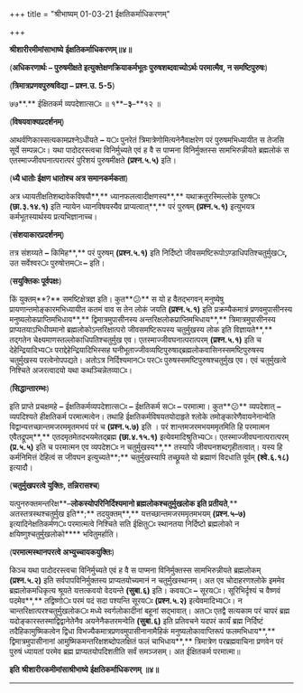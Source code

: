 +++
title = "श्रीभाष्यम् 01-03-21 ईक्षतिकर्माधिकरणम्"

+++


**श्रीशारीरमीमांसाभाष्ये** **ईक्षतिकर्माधिकरणम्॥४॥**

(**अधिकरणार्थः – पुरुषमीक्षते इत्युक्तेक्षणक्रियाकर्मभूतः पुरुषशब्दवाच्योऽर्थः परमात्मैव, न समष्टिपुरुषः**)

(**त्रिमात्रप्रणवपुरुषविद्या – प्रश्न.उ. 5-5**)

७७**.** ईक्षितकर्म व्यपदेशात्स**ः** ॥ १**–**३**–**१२ ॥

(**विषयवाक्यप्रदर्शनम्**)

आथर्वणिकास्सत्यकामप्रश्नेऽधीयते **–** य**ः** पुनरेतं त्रिमात्रेणोमित्यनेनैवाक्षरेण परं पुरुषमभिध्यायीत स तेजसि सूर्ये सम्पन्न**ः**। यथा पादोदरस्त्वचा विनिर्मुच्यते एवं ह वै स पाप्मना विनिर्मुक्तस्स सामभिरुन्नीयते ब्रह्मलोकं स एतस्माज्जीवघनात्परात्परं पुरिशयं पुरुषमीक्षते **(**प्रश्न**.**५**.**५**)** इति।

(**ध्यै धातोः ईक्षण धातोश्च अत्र समानकर्मकता**)

अत्र ध्यायतीक्षतिशब्दावेकविषयौ**,** ध्यानफलत्वादीक्षणस्य**,** यथाक्रतुरस्मिल्लोके पुरुष**ः** **(**छा**.**३**.**१४**.**१**)** इति न्यायेन ध्यानविषयस्यैव प्राप्यत्वात्**,** परं पुरुषम् **(**प्रश्न**.**५**.**१**)** इत्युभयत्र कर्मभूतस्यार्थस्य प्रत्यभिज्ञानाच्च।

(**संशयाकारप्रदर्शनम्**)

तत्र संशय्यते **–** किमिह**,** परं पुरुषम् **(**प्रश्न**.**५**.**१**)** इति निर्दिष्टो जीवसमष्टिरूपोऽण्डाधिपतिश्चतुर्मुख**ः,** उत सर्वेश्वर**ः** पुरुषोत्तम**ः –** इति।

(**सयुक्तिकः पूर्वपक्षः**)

किं युक्तम्**?** समष्टिक्षेत्रज्ञ इति। कुत**😕** स यो ह वैतद्भगवन् मनुष्येषु प्रायणान्तमोङ्कारमभिध्यायीत कतमं वाव स तेन लोकं जयति **(**प्रश्न**.**५**.**१**)** इति प्रक्रम्यैकमात्रं प्रणवमुपासीनस्य मनुष्यलोकप्राप्तिमभिधाय**,** द्विमात्रमुपासीनस्य अन्तरिक्षलोकप्राप्तिमभिधाय**,** त्रिमात्रमुपासीनस्य प्राप्यतयाऽभिधीयमानो ब्रह्मलोकोऽन्तरिक्षात्परो जीवसमष्टिरूपस्य चतुर्मुखस्य लोक इति विज्ञायते**,** तद्गतेन चेक्ष्यमाणस्तल्लोकाधिपतिश्चतुर्मुख एव। एतस्माज्जीवघनात्परात्परम् **(**प्रश्न**.**५**.**१**)** इति च देहेन्द्रियादिभ्य**ः** पराद्देहेन्द्रियादिभिस्सह घनीभूताज्जीवव्यष्टिपुरुषाद्ब्रह्मलोकवासिनस्समष्टिपुरुषस्य चतुर्मुखस्य परत्वेनोपपद्यते। अतोऽत्र निर्दिश्यमान**ः** पर**ः** पुरुषस्समष्टिपुरुषश्चतुर्मुख एव। एवं चतुर्मुखत्वे निश्चिते अजरत्वादयो यथा कथञ्चिन्नेतव्या**ः**।

(**सिद्धान्तारम्भः**)

इति प्राप्ते प्रचक्षमहे **–** ईक्षतिकर्मव्यपदेशात्स**ः** **–** ईक्षतिकर्म स**ः** **–** परमात्मा। कुत**😕** व्यपदेशात् **–** व्यपदिश्यते हीक्षतिकर्म परमात्मत्वेन। तथाहि ईक्षतिकर्मविषयतयोदाहृते श्लोके तमोङ्कारेणैवायनेनान्वेति विद्वान्यत्तच्छान्तमजरममृतमभयं परं च **(**प्रश्न**.**५**.**७**)** इति । परं शान्तमजरमभयममृतमिति हि परमात्मन एवैतद्रूपम्**,** एतदमृतमेतदभयमेतद्ब्रह्म **(**छा**.**४**.**१५**.**१**)** इत्येवमादिश्रुतिभ्य**ः**। एतस्माज्जीवघनात्परात्परम् **(**प्र**.**५**.**५**)** इति च परमात्मन एव व्यपदेश**ः** न चतुर्मुखस्य**,** तस्यापि जीवघनशब्दगृहीतत्वात्। यस्य हि कर्मनिमित्तं देहित्वं स जीवघन इत्युच्यते**;** चतुर्मुखस्यापि तच्छ्रूयते यो ब्रह्माणं विदधाति पूर्वम् **(**श्वे**.**६**.**१८**)** इत्यादौ।

(**चतुर्मुखपरत्वे युक्तिः, तन्निरासश्च**)

यत्पुनरुक्तमन्तरिक्ष**–**लोकस्योपरिनिर्दिश्यमानो ब्रह्मलोकश्चतुर्मुखलोक इति प्रतीयते**,** अतस्तत्रस्थश्चतुर्मुख इति**;** तदयुक्तम्**,** यत्तच्छान्तमजरममृतमभयम् **(**प्रश्न**.**५**–**७**)** इत्यादिनेक्षतिकर्मण**ः** परमात्मत्वे निश्चिते सति ईक्षितु**ः** स्थानतया निर्दिष्टो ब्रह्मलोको न क्षयिष्णुश्चतुर्मुखलोको**** भवितुमर्हाति।

(**परमात्मस्थानपरत्वे अभ्युच्चायकयुक्तिः**)

किञ्च यथा पादोदरस्त्वचा विनिर्मुच्यते एवं ह वै स पाप्मना विनिर्मुक्तस्स सामभिरुन्नीयते ब्रह्मलोकम् **(**प्रश्न**.**५**.**२**)** इति सर्वपापविनिर्मुक्तस्य प्राप्यतयोच्यमानं न चतुर्मुखस्थानम्। अत एव चोदाहरणश्लोके इममेव ब्रह्मलोकमधिकृत्य श्रूयते यत्तत्कवयो वेदयन्ते **(**सुबा**.**६**)** इति। कवय**ः** **–** सूरय**ः**। सूरिभिर्दृश्यं च वैष्णवं पदमेव**,** तद्विष्णो**ः** परमं पदं सदा पश्यन्ति सूरय**ः** **(**प्रश्न**.**५**.**२**)** इत्येवमादिभ्य**ः**। न चान्तरिक्षात्परश्चतुर्मुखलोक**ः** मध्ये स्वर्गलोकादीनां बहूनां सद्भावात्। अत**ः** एतद्वै सत्यकाम परं चापरं ब्रह्म यदोङ्कारस्तस्माद्विद्वानेतेनैव अयनेनैकतरमन्वेति **(**सुबा**.**६**)** इति प्रतिवचने यदपरं कार्यं ब्रह्म निर्दिष्टं तदैहिकामुष्मिकत्वेन द्विधा विभज्यैकमात्रप्रणवमुपासीनानामैहिकं मनुष्यलोकावाप्तिरूपं फलमभिधाय**,** द्विमात्रमुपासीनानां आमुष्मिकमन्तरिक्षशब्दोपलक्षितं फलं चाभिधाय**,** त्रिमात्रेण परब्रह्मवाचिना प्रणवेन परं पुरुषं ध्यायतां परमेव ब्रह्म प्राप्यतयोपदिशतीति सर्वं समञ्जसम्। अत ईक्षितकर्म परमात्मा॥

**इति** **श्रीशारीरकमीमांसाश्रीभाष्ये** **ईक्षतिकर्माधिकरणम्** **॥४॥**

****


